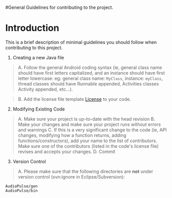 #General Guidelines for contributing to the project.

# Introduction #

This is a brief description of minimal guidelines you should follow when contributing to this project.

1. Creating a new Java file
> A. Follow the general Android coding syntax (ie, general class name should have first letters capitalized, and an instance should have first letter lowercase: eg: general class name: `MyClass`, instance: `myClass`, thread classes should have Runnable appended, Activities classes Activity appended, etc...).

> B. Add the license file template [License](License.md) to your code.

2. Modifying Existing Code
> A. Make sure your project is up-to-date with the head revision
> B. Make your changes and make sure your project runs without errors and warnings
> C. If this is a very significant change to the code (ie, API changes, modifying how a function returns, adding functions/constructors), add your name to the list of contributors. Make sure one of the contributors (listed in the code's license file) revises and accepts your changes.
> D. Commit

3. Version Control
> A. Please make sure that the following directories are **not** under version control (svn:ignore in Eclipse/Subversion):

```
AudioPulse/gen
AudioPulse/bin
```